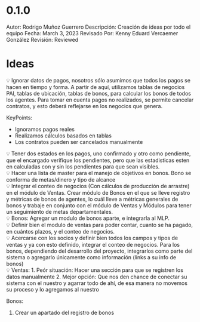 # 0.1.0

Autor: Rodrigo Muñoz Guerrero
Descripción: Creación de ideas por todo el equipo
Fecha: March 3, 2023
Revisado Por: Kenny Eduard Vercaemer González
Revisión: Reviewed

# Ideas

<aside>
💡 Ignorar datos de pagos, nosotros sólo asumimos que todos los pagos se hacen en tiempo y forma. A partir de aquí, utilizamos tablas de negocios PAI, tablas de ubicación, tablas de bonos, para calcular los bonos de todos los agentes. Para tomar en cuenta pagos no realizados, se permite cancelar contratos, y esto deberá reflejarse en los negocios que genera.

KeyPoints:
* Ignoramos pagos reales
* Realizamos cálculos basados en tablas
* Los contratos pueden ser cancelados manualmente

</aside>

<aside>
💡 Tener dos estados en los pagos, uno confirmado y otro como pendiente, que el encargado verifique los pendientes, pero que las estadisticas esten en calculadas con y sin los pendientes para que sean visibles.

</aside>

<aside>
💡 Hacer una lista de master para el manejo de objetivos en bonos.
Bono se conforma de metas/dinero y tipo de alcance

</aside>

<aside>
💡 Integrar el conteo de negocios (Con cálculos de producción de arrastre) en el módulo de Ventas.
Crear módulo de Bonos en el que se lleve registro y métricas de bonos de agentes, lo cuál lleve a métricas generales de bonos y trabaje en conjunto con el módulo de Ventas y Módulos para tener un seguimiento de metas departamentales.

</aside>

<aside>
💡 Bonos: Agregar un modulo de bonos aparte, e integrarla al MLP.

</aside>

<aside>
💡 Definir bien el modulo de ventas para poder contar, cuanto se ha pagado, en cuántos plazos, y el conteo de negocios.

</aside>

<aside>
💡 Acercarse con los socios y definir bien todos los campos y tipos de ventas y ya con esto definido, integrar el conteo de negocios. Para los bonos, dependiendo del desarrollo del proyecto, integrarlos como parte del sistema o agregarlo únicamente como información (links a su info de bonos)

</aside>

<aside>
💡 Ventas:
1. Peór situación: Hacer una sección para que se registren los datos manualmente
2. Mejor opción: Que nos den chance de conectar su sistema con el nuestro y agarrar todo de ahí, de esa manera no movemos su proceso y lo agregamos al nuestro

Bonos:
1. Crear un apartado del registro de bonos

</aside>